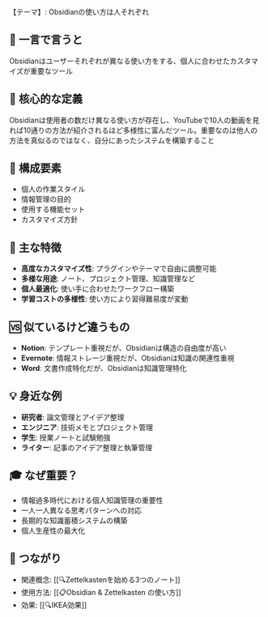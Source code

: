 【テーマ】: Obsidianの使い方は人それぞれ

## 📝 一言で言うと
Obsidianはユーザーそれぞれが異なる使い方をする、個人に合わせたカスタマイズが重要なツール

## 🎯 核心的な定義
Obsidianは使用者の数だけ異なる使い方が存在し、YouTubeで10人の動画を見れば10通りの方法が紹介されるほど多様性に富んだツール。重要なのは他人の方法を真似るのではなく、自分にあったシステムを構築すること

## 🔗 構成要素
- 個人の作業スタイル
- 情報管理の目的
- 使用する機能セット
- カスタマイズ方針

## 🌟 主な特徴
- **高度なカスタマイズ性**: プラグインやテーマで自由に調整可能
- **多様な用途**: ノート、プロジェクト管理、知識管理など
- **個人最適化**: 使い手に合わせたワークフロー構築
- **学習コストの多様性**: 使い方により習得難易度が変動

## 🆚 似ているけど違うもの
- **Notion**: テンプレート重視だが、Obsidianは構造の自由度が高い
- **Evernote**: 情報ストレージ重視だが、Obsidianは知識の関連性重視
- **Word**: 文書作成特化だが、Obsidianは知識管理特化

## 💡 身近な例
- **研究者**: 論文管理とアイデア整理
- **エンジニア**: 技術メモとプロジェクト管理
- **学生**: 授業ノートと試験勉強
- **ライター**: 記事のアイデア整理と執筆管理

## 🎓 なぜ重要？
- 情報過多時代における個人知識管理の重要性
- 一人一人異なる思考パターンへの対応
- 長期的な知識蓄積システムの構築
- 個人生産性の最大化

## 🔄 つながり
- 関連概念: [[🔍Zettelkastenを始める3つのノート]]
- 使用方法: [[📋Obsidian & Zettelkasten の使い方]]
- 効果: [[🔍IKEA効果]]